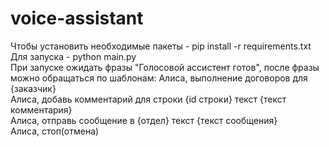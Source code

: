 ﻿# voice-assistant

Чтобы установить необходимые пакеты - pip install -r requirements.txt <br />
Для запуска - python main.py <br />
При запуске ожидать фразы "Голосовой ассистент готов", после фразы можно обращаться по шаблонам:
Алиса, выполнение договоров для {заказчик} <br />
Алиса, добавь комментарий для строки {id строки} текст {текст комментария} <br />
Алиса, отправь сообщение в {отдел} текст {текст сообщения} <br />
Алиса, стоп(отмена) <br />
